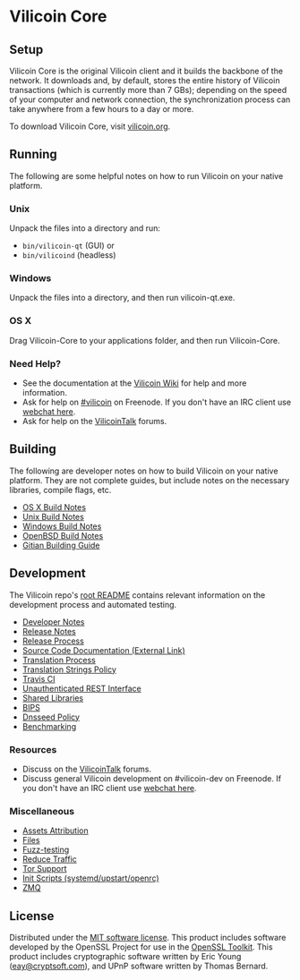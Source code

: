 Vilicoin Core
=============

Setup
---------------------
Vilicoin Core is the original Vilicoin client and it builds the backbone of the network. It downloads and, by default, stores the entire history of Vilicoin transactions (which is currently more than 7 GBs); depending on the speed of your computer and network connection, the synchronization process can take anywhere from a few hours to a day or more.

To download Vilicoin Core, visit [vilicoin.org](https://vilicoin.org).

Running
---------------------
The following are some helpful notes on how to run Vilicoin on your native platform.

### Unix

Unpack the files into a directory and run:

- `bin/vilicoin-qt` (GUI) or
- `bin/vilicoind` (headless)

### Windows

Unpack the files into a directory, and then run vilicoin-qt.exe.

### OS X

Drag Vilicoin-Core to your applications folder, and then run Vilicoin-Core.

### Need Help?

* See the documentation at the [Vilicoin Wiki](https://vilicoin.info/)
for help and more information.
* Ask for help on [#vilicoin](http://webchat.freenode.net?channels=vilicoin) on Freenode. If you don't have an IRC client use [webchat here](http://webchat.freenode.net?channels=vilicoin).
* Ask for help on the [VilicoinTalk](https://vilicointalk.io/) forums.

Building
---------------------
The following are developer notes on how to build Vilicoin on your native platform. They are not complete guides, but include notes on the necessary libraries, compile flags, etc.

- [OS X Build Notes](build-osx.md)
- [Unix Build Notes](build-unix.md)
- [Windows Build Notes](build-windows.md)
- [OpenBSD Build Notes](build-openbsd.md)
- [Gitian Building Guide](gitian-building.md)

Development
---------------------
The Vilicoin repo's [root README](/README.md) contains relevant information on the development process and automated testing.

- [Developer Notes](developer-notes.md)
- [Release Notes](release-notes.md)
- [Release Process](release-process.md)
- [Source Code Documentation (External Link)](https://dev.visucore.com/vilicoin/doxygen/)
- [Translation Process](translation_process.md)
- [Translation Strings Policy](translation_strings_policy.md)
- [Travis CI](travis-ci.md)
- [Unauthenticated REST Interface](REST-interface.md)
- [Shared Libraries](shared-libraries.md)
- [BIPS](bips.md)
- [Dnsseed Policy](dnsseed-policy.md)
- [Benchmarking](benchmarking.md)

### Resources
* Discuss on the [VilicoinTalk](https://vilicointalk.io/) forums.
* Discuss general Vilicoin development on #vilicoin-dev on Freenode. If you don't have an IRC client use [webchat here](http://webchat.freenode.net/?channels=vilicoin-dev).

### Miscellaneous
- [Assets Attribution](assets-attribution.md)
- [Files](files.md)
- [Fuzz-testing](fuzzing.md)
- [Reduce Traffic](reduce-traffic.md)
- [Tor Support](tor.md)
- [Init Scripts (systemd/upstart/openrc)](init.md)
- [ZMQ](zmq.md)

License
---------------------
Distributed under the [MIT software license](/COPYING).
This product includes software developed by the OpenSSL Project for use in the [OpenSSL Toolkit](https://www.openssl.org/). This product includes
cryptographic software written by Eric Young ([eay@cryptsoft.com](mailto:eay@cryptsoft.com)), and UPnP software written by Thomas Bernard.
